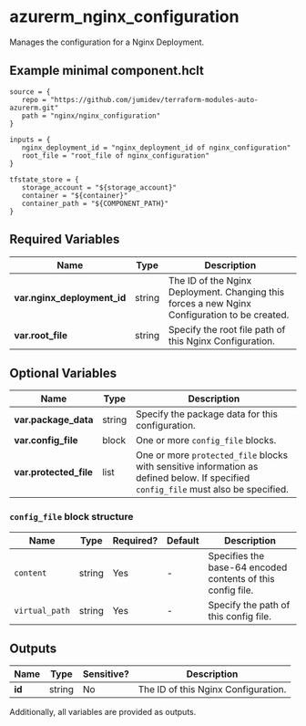 # azurerm_nginx_configuration

Manages the configuration for a Nginx Deployment.

## Example minimal component.hclt

```hcl
source = {
   repo = "https://github.com/jumidev/terraform-modules-auto-azurerm.git" 
   path = "nginx/nginx_configuration" 
}

inputs = {
   nginx_deployment_id = "nginx_deployment_id of nginx_configuration" 
   root_file = "root_file of nginx_configuration" 
}

tfstate_store = {
   storage_account = "${storage_account}" 
   container = "${container}" 
   container_path = "${COMPONENT_PATH}" 
}

```

## Required Variables

| Name | Type |  Description |
| ---- | --------- |  ----------- |
| **var.nginx_deployment_id** | string |  The ID of the Nginx Deployment. Changing this forces a new Nginx Configuration to be created. | 
| **var.root_file** | string |  Specify the root file path of this Nginx Configuration. | 

## Optional Variables

| Name | Type |  Description |
| ---- | --------- |  ----------- |
| **var.package_data** | string |  Specify the package data for this configuration. | 
| **var.config_file** | block |  One or more `config_file` blocks. | 
| **var.protected_file** | list |  One or more `protected_file` blocks with sensitive information as defined below. If specified `config_file` must also be specified. | 

### `config_file` block structure

| Name | Type | Required? | Default | Description |
| ---- | ---- | --------- | ------- | ----------- |
| `content` | string | Yes | - | Specifies the base-64 encoded contents of this config file. |
| `virtual_path` | string | Yes | - | Specify the path of this config file. |



## Outputs

| Name | Type | Sensitive? | Description |
| ---- | ---- | --------- | --------- |
| **id** | string | No  | The ID of this Nginx Configuration. | 

Additionally, all variables are provided as outputs.

